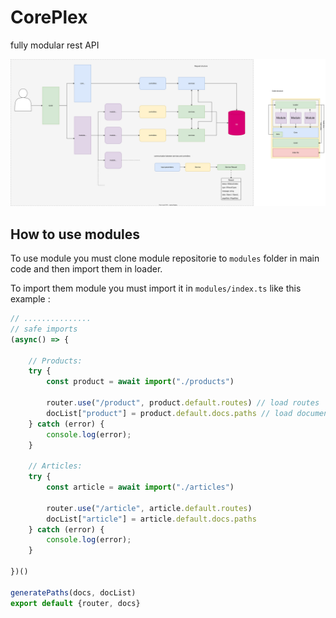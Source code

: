 # CorePlex
fully modular rest API

![Alt text](https://github.com/MrMiM-tfe/CorePlex/blob/master/Diagram.drawio.svg)

## How to use modules
To use module you must clone module repositorie to `modules` folder in main code and then import them in loader.

To import them module you must import it in `modules/index.ts` like this example :
```ts
// ...............
// safe imports
(async() => {
    
    // Products:
    try {
        const product = await import("./products")
        
        router.use("/product", product.default.routes) // load routes
        docList["product"] = product.default.docs.paths // load documents
    } catch (error) {
        console.log(error);
    }

    // Articles:
    try {
        const article = await import("./articles")
        
        router.use("/article", article.default.routes)
        docList["article"] = article.default.docs.paths
    } catch (error) {
        console.log(error);
    }

})()

generatePaths(docs, docList)
export default {router, docs}
```
